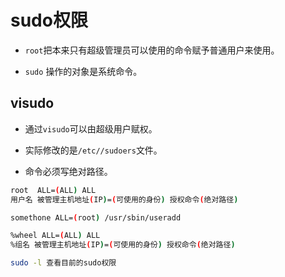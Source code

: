 

 
# sudo权限

- `root`把本来只有超级管理员可以使用的命令赋予普通用户来使用。

- `sudo` 操作的对象是系统命令。

## visudo

- 通过`visudo`可以由超级用户赋权。

- 实际修改的是`/etc//sudoers`文件。

- 命令必须写绝对路径。

```sh
root  ALL=(ALL) ALL
用户名 被管理主机地址(IP)=(可使用的身份) 授权命令(绝对路径)

somethone ALL=(root) /usr/sbin/useradd  
```

```sh
%wheel ALL=(ALL) ALL
%组名 被管理主机地址(IP)=(可使用的身份) 授权命令(绝对路径)

```

```sh
sudo -l 查看目前的sudo权限
```